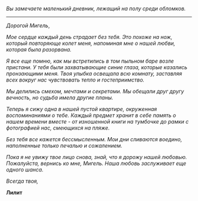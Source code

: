 _Вы замечаете маленький дневник, лежащий на полу среди обломков._

---

_Дорогой Мигель_,

_Мое сердце каждый день страдает без тебя. Это похоже на нож, который повторяюще колет меня, напоминая мне о нашей любви, которая была разорвана._

_Я все еще помню, как мы встретились в том пыльном баре возле пристани. У тебя были захватывающие синие глаза, которые казались пронзающими меня. Твоя улыбка освещала всю комнату, заставляя всех вокруг нас чувствовать тепло и гостеприимство._

_Мы делились смехом, мечтами и секретами. Мы обещали друг другу вечность, но судьба имела другие планы._

_Теперь я сижу одна в нашей пустой квартире, окруженная воспоминаниями о тебе. Каждый предмет хранит в себе память о нашем времени вместе - от изношенной книги на тумбочке до рамки с фотографией нас, смеющихся на пляже._

_Без тебя все кажется бессмысленным. Мои дни сливаются воедино, наполненные только печалью и сожалением._

_Пока я не увижу твое лицо снова, знай, что я дорожу нашей любовью. Пожалуйста, вернись ко мне, Мигель. Наша любовь заслуживает еще одного шанса._

_Всегда твоя,_

**Лилит**
